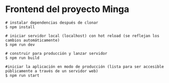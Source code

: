 # Frontend del proyecto Minga

    # instalar dependencias después de clonar
    $ npm install

    # iniciar servidor local (localhost) con hot reload (se reflejan los cambios automáticamente)
    $ npm run dev

    # construir para producción y lanzar servidor
    $ npm run build

    #iniciar la aplicación en modo de producción (lista para ser accesible públicamente a través de un servidor web)
    $ npm run start
